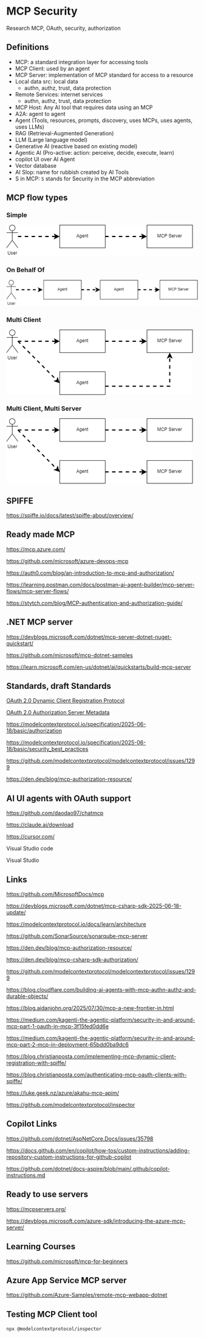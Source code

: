 # MCP Security

Research MCP, OAuth, security, authorization

## Definitions

- MCP: a standard integration layer for accessing tools
- MCP Client: used by an agent
- MCP Server: implementation of MCP standard for access to a resource
- Local data src: local data
  - authn, authz, trust, data protection
- Remote Services: internet services
  - authn, authz, trust, data protection
- MCP Host: Any AI tool that requires data using an MCP
- A2A: agent to agent
- Agent (Tools, resources, prompts, discovery, uses MCPs, uses agents, uses LLMs)
- RAG (Retrieval-Augmented Generation)
- LLM (Large language model)
- Generative AI (reactive based on existing model)
- Agentic AI (Pro-active: action: perceive, decide, execute, learn)
- copilot UI over AI Agent
- Vector database
- AI Slop: name for  rubbish created by AI Tools
- S in MCP: `S` stands for Security in the MCP abbreviation

## MCP flow types

### Simple

![Flow 1](https://github.com/damienbod/McpSecurity/blob/main/flows/mcp-flow-1.drawio.png)

### On Behalf Of

![Flow 2](https://github.com/damienbod/McpSecurity/blob/main/flows/mcp-flow-2.drawio.png)

### Multi Client

![Flow 3](https://github.com/damienbod/McpSecurity/blob/main/flows/mcp-flow-3.drawio.png)

### Multi Client, Multi Server

![Flow 4](https://github.com/damienbod/McpSecurity/blob/main/flows/mcp-flow-4.drawio.png)

## SPIFFE

https://spiffe.io/docs/latest/spiffe-about/overview/

## Ready made MCP

https://mcp.azure.com/

https://github.com/microsoft/azure-devops-mcp

https://auth0.com/blog/an-introduction-to-mcp-and-authorization/

https://learning.postman.com/docs/postman-ai-agent-builder/mcp-server-flows/mcp-server-flows/

https://stytch.com/blog/MCP-authentication-and-authorization-guide/

## .NET MCP server

https://devblogs.microsoft.com/dotnet/mcp-server-dotnet-nuget-quickstart/

https://github.com/microsoft/mcp-dotnet-samples

https://learn.microsoft.com/en-us/dotnet/ai/quickstarts/build-mcp-server

## Standards, draft Standards

[OAuth 2.0 Dynamic Client Registration Protocol](https://datatracker.ietf.org/doc/html/rfc7591)

[OAuth 2.0 Authorization Server Metadata](https://datatracker.ietf.org/doc/html/rfc8414)

https://modelcontextprotocol.io/specification/2025-06-18/basic/authorization

https://modelcontextprotocol.io/specification/2025-06-18/basic/security_best_practices

https://github.com/modelcontextprotocol/modelcontextprotocol/issues/1299

https://den.dev/blog/mcp-authorization-resource/

## AI UI agents with OAuth support

https://github.com/daodao97/chatmcp

https://claude.ai/download

https://cursor.com/

Visual Studio code

Visual Studio

## Links

https://github.com/MicrosoftDocs/mcp

https://devblogs.microsoft.com/dotnet/mcp-csharp-sdk-2025-06-18-update/

https://modelcontextprotocol.io/docs/learn/architecture

https://github.com/SonarSource/sonarqube-mcp-server

https://den.dev/blog/mcp-authorization-resource/

https://den.dev/blog/mcp-csharp-sdk-authorization/

https://github.com/modelcontextprotocol/modelcontextprotocol/issues/1299

https://blog.cloudflare.com/building-ai-agents-with-mcp-authn-authz-and-durable-objects/

https://blog.aidanjohn.org/2025/07/30/mcp-a-new-frontier-in.html

https://medium.com/kagenti-the-agentic-platform/security-in-and-around-mcp-part-1-oauth-in-mcp-3f15fed0dd6e

https://medium.com/kagenti-the-agentic-platform/security-in-and-around-mcp-part-2-mcp-in-deployment-65bdd0ba9dc6

https://blog.christianposta.com/implementing-mcp-dynamic-client-registration-with-spiffe/

https://blog.christianposta.com/authenticating-mcp-oauth-clients-with-spiffe/

https://luke.geek.nz/azure/akahu-mcp-apim/

https://github.com/modelcontextprotocol/inspector

## Copilot Links

https://github.com/dotnet/AspNetCore.Docs/issues/35798

https://docs.github.com/en/copilot/how-tos/custom-instructions/adding-repository-custom-instructions-for-github-copilot

https://github.com/dotnet/docs-aspire/blob/main/.github/copilot-instructions.md

## Ready to use servers

https://mcpservers.org/

https://devblogs.microsoft.com/azure-sdk/introducing-the-azure-mcp-server/
 
## Learning Courses

https://github.com/microsoft/mcp-for-beginners

## Azure App Service MCP server

https://github.com/Azure-Samples/remote-mcp-webapp-dotnet

## Testing MCP Client tool

```
npx @modelcontextprotocol/inspector
```
